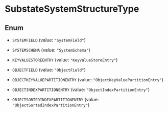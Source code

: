 

# SubstateSystemStructureType

## Enum


* `SYSTEMFIELD` (value: `"SystemField"`)

* `SYSTEMSCHEMA` (value: `"SystemSchema"`)

* `KEYVALUESTOREENTRY` (value: `"KeyValueStoreEntry"`)

* `OBJECTFIELD` (value: `"ObjectField"`)

* `OBJECTKEYVALUEPARTITIONENTRY` (value: `"ObjectKeyValuePartitionEntry"`)

* `OBJECTINDEXPARTITIONENTRY` (value: `"ObjectIndexPartitionEntry"`)

* `OBJECTSORTEDINDEXPARTITIONENTRY` (value: `"ObjectSortedIndexPartitionEntry"`)



